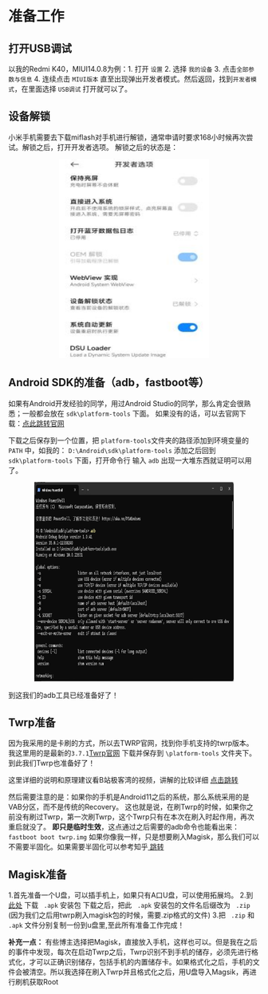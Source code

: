 # 准备工作

## 打开USB调试

以我的Redmi K40，MIUI14.0.8为例：1. 打开 `设置` 2. 选择 `我的设备` 3. 点击`全部参数与信息`  4. 连续点击 `MIUI版本` 直至出现弹出开发者模式。然后返回，找到`开发者模式`，在里面选择 `USB调试` 打开就可以了。

## 设备解锁
小米手机需要去下载miflash对手机进行解锁，通常申请时要求168小时候再次尝试。解锁之后，打开开发者选项。
解锁之后的状态是：
<div align ="center">
   <img src="Assets/unlock.jpg" width="300" height="400">
</div>

##  Android SDK的准备（adb，fastboot等）

如果有Android开发经验的同学，用过Android Studio的同学，那么肯定会很熟悉；一般都会放在  `sdk\platform-tools` 下面。
如果没有的话，可以去官网下载：[点此跳转官网](https://developer.android.com/tools/releases/platform-tools?hl=zh-cn)

下载之后保存到一个位置，把 `platform-tools`文件夹的路径添加到环境变量的 `PATH` 中，如我的： `D:\Android\sdk\platform-tools`
添加之后回到  `sdk\platform-tools` 下面，打开命令行
输入 `adb` 出现一大堆东西就证明可以用了。
<div align ="center">
   <img src="Assets/adbshot.png" width="400" height="400">
</div>

到这我们的adb工具已经准备好了！

## Twrp准备

因为我采用的是卡刷的方式，所以去TWRP官网，找到你手机支持的twrp版本。我这里用的是最新的`3.7.1`[Twrp官网](https://twrp.me/)
下载并保存到 `\platform-tools` 文件夹下。到此我们Twrp也准备好了！

这里详细的说明和原理建议看B站极客湾的视频，讲解的比较详细 [点击跳转](https://www.bilibili.com/video/BV1BY4y1H7Mc)

然后需要注意的是：如果你的手机是Android11之后的系统，那么系统采用的是VAB分区，而不是传统的Recovery。
这也就是说，在刷Twrp的时候，如果你之前没有刷过Twrp，第一次刷Twrp，这个Twrp只有在本次在刷入时起作用，再次重启就没了。
**即只是临时生效**，这点通过之后需要的adb命令也能看出来：`fastboot boot twrp.img`
如果你像我一样，只是想要刷入Magisk，那么我们可以不需要半固化。如果需要半固化可以参考知乎[ 跳转](https://www.zhihu.com/tardis/bd/art/402787460)

## Magisk准备

1.首先准备一个U盘，可以插手机上，如果只有A口U盘，可以使用拓展坞。
2.到 [此处](https://github.com/topjohnwu/Magisk/releases) 下载 ` .apk` 安装包
下载之后，把此 ` .apk` 安装包的文件名后缀改为 ` .zip` (因为我们之后用twrp刷入magisk包的时候，需要.zip格式的文件)
3.把  ` .zip` 和 ` .apk` 文件分别复制一份到u盘里,至此所有准备工作完成！

**补充一点：** 有些博主选择把Magisk，直接放入手机，这样也可以。但是我在之后的事件中发现，每次在启动Twrp之后，Twrp识别不到手机的储存，必须先进行格式化，才可以正确识别储存，包括手机的内置储存卡。如果格式化之后，手机的文件会被清空。所以我选择在刷入Twrp并且格式化之后，用U盘导入Magsik，再进行刷机获取Root

